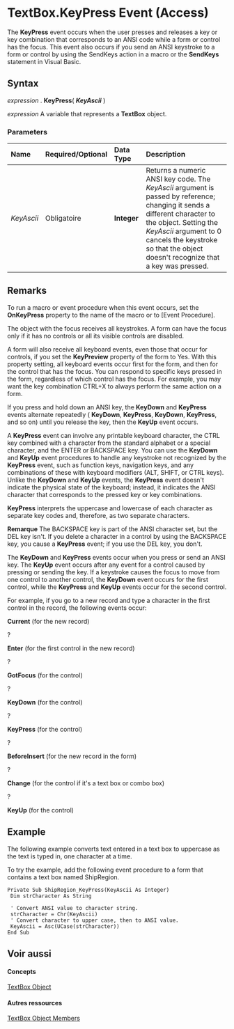 
# TextBox.KeyPress Event (Access)

The  **KeyPress** event occurs when the user presses and releases a key or key combination that corresponds to an ANSI code while a form or control has the focus. This event also occurs if you send an ANSI keystroke to a form or control by using the SendKeys action in a macro or the **SendKeys** statement in Visual Basic.
 


## Syntax

*expression* . **KeyPress**( ***KeyAscii*** )
 

 
*expression* A variable that represents a **TextBox** object.
 

 

### Parameters



|**Name**|**Required/Optional**|**Data Type**|**Description**|
|:-----|:-----|:-----|:-----|
| _KeyAscii_|Obligatoire|**Integer**| Returns a numeric ANSI key code. The _KeyAscii_ argument is passed by reference; changing it sends a different character to the object. Setting the _KeyAscii_ argument to 0 cancels the keystroke so that the object doesn't recognize that a key was pressed.|

## Remarks

To run a macro or event procedure when this event occurs, set the  **OnKeyPress** property to the name of the macro or to [Event Procedure].
 

 
The object with the focus receives all keystrokes. A form can have the focus only if it has no controls or all its visible controls are disabled.
 

 
A form will also receive all keyboard events, even those that occur for controls, if you set the  **KeyPreview** property of the form to Yes. With this property setting, all keyboard events occur first for the form, and then for the control that has the focus. You can respond to specific keys pressed in the form, regardless of which control has the focus. For example, you may want the key combination CTRL+X to always perform the same action on a form.
 

 
If you press and hold down an ANSI key, the  **KeyDown** and **KeyPress** events alternate repeatedly ( **KeyDown**, **KeyPress**, **KeyDown**, **KeyPress**, and so on) until you release the key, then the **KeyUp** event occurs.
 

 
A  **KeyPress** event can involve any printable keyboard character, the CTRL key combined with a character from the standard alphabet or a special character, and the ENTER or BACKSPACE key. You can use the **KeyDown** and **KeyUp** event procedures to handle any keystroke not recognized by the **KeyPress** event, such as function keys, navigation keys, and any combinations of these with keyboard modifiers (ALT, SHIFT, or CTRL keys). Unlike the **KeyDown** and **KeyUp** events, the **KeyPress** event doesn't indicate the physical state of the keyboard; instead, it indicates the ANSI character that corresponds to the pressed key or key combinations.
 

 
 **KeyPress** interprets the uppercase and lowercase of each character as separate key codes and, therefore, as two separate characters.
 

 

 **Remarque**  The BACKSPACE key is part of the ANSI character set, but the DEL key isn't. If you delete a character in a control by using the BACKSPACE key, you cause a  **KeyPress** event; if you use the DEL key, you don't.
 

The  **KeyDown** and **KeyPress** events occur when you press or send an ANSI key. The **KeyUp** event occurs after any event for a control caused by pressing or sending the key. If a keystroke causes the focus to move from one control to another control, the **KeyDown** event occurs for the first control, while the **KeyPress** and **KeyUp** events occur for the second control.
 

 
For example, if you go to a new record and type a character in the first control in the record, the following events occur:
 

 
 **Current** (for the new record)
 

 
?
 

 
 **Enter** (for the first control in the new record)
 

 
?
 

 
 **GotFocus** (for the control)
 

 
?
 

 
 **KeyDown** (for the control)
 

 
?
 

 
 **KeyPress** (for the control)
 

 
?
 

 
 **BeforeInsert** (for the new record in the form)
 

 
?
 

 
 **Change** (for the control if it's a text box or combo box)
 

 
?
 

 
 **KeyUp** (for the control)
 

 

## Example

The following example converts text entered in a text box to uppercase as the text is typed in, one character at a time.
 

 
To try the example, add the following event procedure to a form that contains a text box named ShipRegion.
 

 



```
Private Sub ShipRegion_KeyPress(KeyAscii As Integer) 
 Dim strCharacter As String 
 
 ' Convert ANSI value to character string. 
 strCharacter = Chr(KeyAscii) 
 ' Convert character to upper case, then to ANSI value. 
 KeyAscii = Asc(UCase(strCharacter)) 
End Sub
```


## Voir aussi


#### Concepts


 
[TextBox Object](d74fbe9a-0d40-7d28-956f-a2bfd0cfee45.md)
#### Autres ressources


 
[TextBox Object Members](http://msdn.microsoft.com/library/bb55abbc-902e-fc2d-bdff-063c55426cd0%28Office.15%29.aspx)